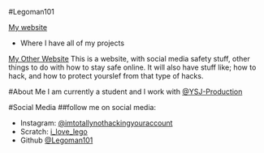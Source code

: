 #Legoman101

[My website](https://Legoman101.github.io)
- Where I have all of my projects

[My Other Website](https://hacking-people.github.io)
This is a website, with social media safety stuff, other things to do with how to stay safe online.
It will also have stuff like; how to hack, and how to protect yourslef from that type of hacks.

#About Me
I am currently a student
and I work with [@YSJ-Production](https://github.com/YSJ-Production)

#Social Media
##follow me on social media:
- Instagram: [@imtotallynothackingyouraccount](https://www.instagram.com/imtotallynothackingyouraccount/)
- Scratch: [i_love_lego](https://scratch.mit.edu/users/i_love_lego/)
- Github [@Legoman101](https://github.com/legoman101/)
